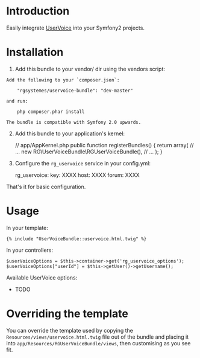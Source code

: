 Introduction
============

Easily integrate [UserVoice](https://www.uservoice.com) into your Symfony2 projects.

Installation
============

  1. Add this bundle to your vendor/ dir using the vendors script:

    Add the following to your `composer.json`:

        "rgsystemes/uservoice-bundle": "dev-master"

    and run:

        php composer.phar install

    The bundle is compatible with Symfony 2.0 upwards.


  2. Add this bundle to your application's kernel:

        // app/AppKernel.php
        public function registerBundles()
        {
            return array(
                // ...
                new RG\UserVoiceBundle\RGUserVoiceBundle(),
                // ...
            );
        }

  3. Configure the `rg_uservoice` service in your config.yml:

        rg_uservoice:
            key: XXXX
            host: XXXX
            forum: XXXX


That's it for basic configuration.

Usage
=====

In your template:

    {% include "UserVoiceBundle::uservoice.html.twig" %}

In your controllers:

    $userVoiceOptions = $this->container->get('rg_uservoice_options');
    $userVoiceOptions["userId"] = $this->getUser()->getUsername();

Available UserVoice options:

  - TODO


Overriding the template
=======================

You can override the template used by copying the
`Resources/views/uservoice.html.twig` file out of the bundle and placing it
into `app/Resources/RGUserVoiceBundle/views`, then customising
as you see fit.
